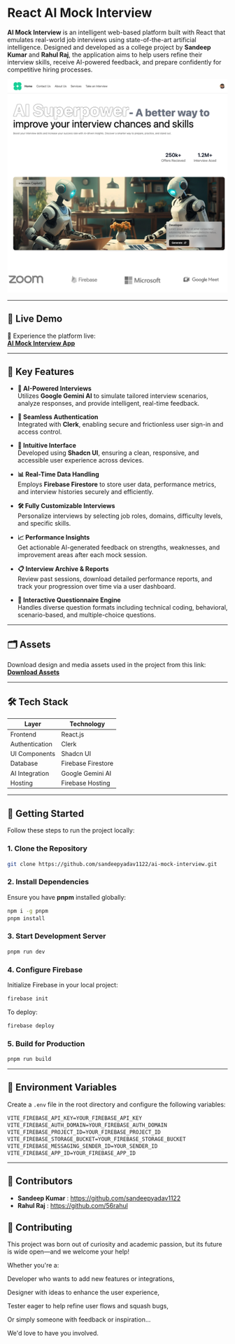 # React AI Mock Interview

**AI Mock Interview** is an intelligent web-based platform built with React that emulates real-world job interviews using state-of-the-art artificial intelligence. Designed and developed as a college project by **Sandeep Kumar** and **Rahul Raj**, the application aims to help users refine their interview skills, receive AI-powered feedback, and prepare confidently for competitive hiring processes.

![My Project Landing Page](./snap.png)

---

## 🚀 Live Demo

🔗 Experience the platform live:  
**[AI Mock Interview App](https://ai-mock-interview-yt-rea-e37c3.web.app/)**

---

## 🎯 Key Features

- **🧠 AI-Powered Interviews**  
  Utilizes **Google Gemini AI** to simulate tailored interview scenarios, analyze responses, and provide intelligent, real-time feedback.

- **🔐 Seamless Authentication**  
  Integrated with **Clerk**, enabling secure and frictionless user sign-in and access control.

- **🎨 Intuitive Interface**  
  Developed using **Shadcn UI**, ensuring a clean, responsive, and accessible user experience across devices.

- **📊 Real-Time Data Handling**  
  Employs **Firebase Firestore** to store user data, performance metrics, and interview histories securely and efficiently.

- **🛠️ Fully Customizable Interviews**  
  Personalize interviews by selecting job roles, domains, difficulty levels, and specific skills.

- **📈 Performance Insights**  
  Get actionable AI-generated feedback on strengths, weaknesses, and improvement areas after each mock session.

- **📋 Interview Archive & Reports**  
  Review past sessions, download detailed performance reports, and track your progression over time via a user dashboard.

- **💬 Interactive Questionnaire Engine**  
  Handles diverse question formats including technical coding, behavioral, scenario-based, and multiple-choice questions.

---

## 🗂️ Assets

Download design and media assets used in the project from this link:  
**[Download Assets](https://drive.google.com/drive/folders/1aAiHz6FApIc2IXOsq-TOHHZYcu-aAvrN?usp=drive_link)**

---

## 🛠️ Tech Stack

| Layer             | Technology             |
|------------------|------------------------|
| Frontend         | React.js               |
| Authentication   | Clerk                  |
| UI Components    | Shadcn UI              |
| Database         | Firebase Firestore     |
| AI Integration   | Google Gemini AI       |
| Hosting          | Firebase Hosting       |

---

## 🧩 Getting Started

Follow these steps to run the project locally:

### 1. Clone the Repository

```bash
git clone https://github.com/sandeepyadav1122/ai-mock-interview.git
````

### 2. Install Dependencies

Ensure you have **pnpm** installed globally:

```bash
npm i -g pnpm
pnpm install
```

### 3. Start Development Server

```bash
pnpm run dev
```

### 4. Configure Firebase

Initialize Firebase in your local project:

```bash
firebase init
```

To deploy:

```bash
firebase deploy
```

### 5. Build for Production

```bash
pnpm run build
```

---

## 🧪 Environment Variables

Create a `.env` file in the root directory and configure the following variables:

```env
VITE_FIREBASE_API_KEY=YOUR_FIREBASE_API_KEY
VITE_FIREBASE_AUTH_DOMAIN=YOUR_FIREBASE_AUTH_DOMAIN
VITE_FIREBASE_PROJECT_ID=YOUR_FIREBASE_PROJECT_ID
VITE_FIREBASE_STORAGE_BUCKET=YOUR_FIREBASE_STORAGE_BUCKET
VITE_FIREBASE_MESSAGING_SENDER_ID=YOUR_SENDER_ID
VITE_FIREBASE_APP_ID=YOUR_FIREBASE_APP_ID
```

---

## 👥 Contributors

* **Sandeep Kumar**  : https://github.com/sandeepyadav1122
* **Rahul Raj** :  https://github.com/56rahul

## 🤝 Contributing
This project was born out of curiosity and academic passion, but its future is wide open—and we welcome your help!

Whether you're a:

Developer who wants to add new features or integrations,

Designer with ideas to enhance the user experience,

Tester eager to help refine user flows and squash bugs,

Or simply someone with feedback or inspiration...

We'd love to have you involved.


